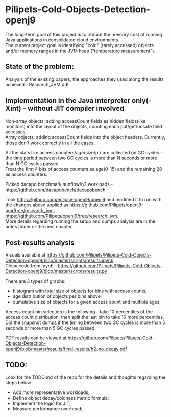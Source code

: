 # Pilipets-Cold-Objects-Detection-openj9

The long-term goal of this project is to reduce the memory cost of running Java applications in consolidated cloud environments.\
The current project goal is identifying "cold" (rarely accessed) objects and/or memory ranges in the JVM heap ("temperature measurement").

## State of the problem:
Analysis of the existing papers, the approaches they used along the results achieved - Research_JVM.pdf

## Implementation in the Java interpreter only(-Xint) - without JIT compiler involved
Non-array objects: adding accessCount fields as hidden fields(like monitors) into the layout of the objects, counting each put/get/unsafe field accesses.\
Array objects: adding accessCount fields into the object headers. Currently, those don't work correctly in all the cases.

All the stats like access counters/age/size/ptr are collected on GC cycles - the time period between two GC cycles is more than N seconds or more than N GC cycles passed.\
Treat the first 4 bits of access counters as age(0-15) and the remaining 28 as access counters.

Picked dacapo benchmark sunflow/h2 workloads - https://github.com/dacapobench/dacapobench.

Took https://github.com/eclipse-openj9/openj9 and modified it to run with the changes above applied as https://github.com/Pilipets/openj9-omr/tree/research_jvm, https://github.com/Pilipets/openj9/tree/research_jvm. \
More details regarding running the setup and dumps analysis are in the notes folder or the next chapter. 

## Post-results analysis
Visuals available at https://github.com/Pilipets/Pilipets-Cold-Objects-Detection-openj9/blob/master/scripts/results.ipynb \
Clean code from ipynb - https://github.com/Pilipets/Pilipets-Cold-Objects-Detection-openj9/blob/master/scripts/results.py

There are 3 types of graphs:
- histogram with total size of objects for bins with access counts;
- age distribution of objects per bins above;
- cumulative size of objects for a given access count and multiple ages;

Access count bin selection is the following - take 10 percentiles of the access count distribution, then split the last bin to take 10 more percentiles.\
Did the snapshot dumps if the timing between two GC cycles is more than 5 seconds or more than 5 GC cycles passed.

PDF results can be viewed at https://github.com/Pilipets/Pilipets-Cold-Objects-Detection-openj9/blob/master/results/final_results/h2_no_decay.pdf

## TODO:
Look for the TODO.md of the repo for the details and thoughts regarding the steps below.

- Add more representative workloads;
- Define object decay/coldness metric formula;
- Implement the logic for JIT;
- Measure performance overhead;
